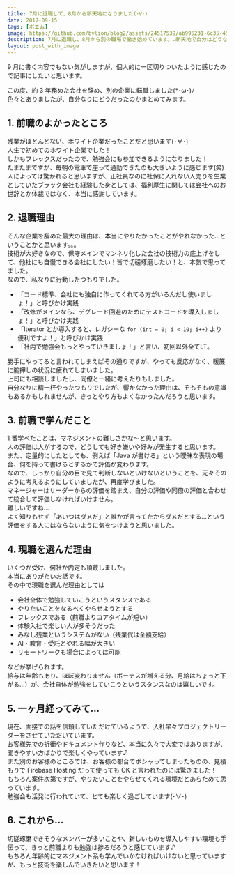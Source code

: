 ```yaml
---
title: 7月に退職して、8月から新天地になりました(･∀･)
date: 2017-09-15
tags: [ポエム]
image: https://github.com/bvlion/blog2/assets/24517539/ab995231-6c35-4574-9fe3-6bd450425ff8
description: 7月に退職し、8月から別の職場で働き始めています。↵新天地で自分はどうなっているか、簡単にまとめてみました。
layout: post_with_image
---
```


9 月に書く内容でもない気がしますが、個人的に一区切りついたように感じたので記事にしたいと思います。

この度、約 3 年務めた会社を辞め、別の企業に転職しました(*･ω･)ﾉ  
色々とありましたが、自分なりにどうだったのかまとめてみます。

## 1. 前職のよかったところ

残業がほとんどない、ホワイト企業だったことだと思います(･∀･)  
人生で初めてのホワイト企業でした！  
しかもフレックスだったので、勉強会にも参加できるようになりました！  
たまたまですが、毎朝の電車で座って通勤できたのも大きいように感じます(笑)  
人によっては驚かれると思いますが、正社員なのに社保に入れない人売りを生業としていたブラック会社も経験した身としては、福利厚生に関しては会社へのお世辞とか体裁ではなく、本当に感謝しています。

## 2. 退職理由

そんな企業を辞めた最大の理由は、本当にやりたかったことがやれなかった…ということかと思います。。。  
技術が大好きなので、保守メインでマンネリ化した会社の技術力の底上げをして、他社にも自慢できる会社にしたい！皆で切磋琢磨したい！と、本気で思ってました。  
なので、私なりに行動したつもりでした。

- 「コード標準、会社にも独自に作ってくれてる方がいるんだし使いましょ！」と呼びかけ実践
- 「改修がメインなら、デグレード回避のためにテストコードを導入しましょ！」と呼びかけ実践
- 「Iterator とか導入すると、レガシーな `for (int = 0; i < 10; i++)` より便利ですよ！」と呼びかけ実践
- 「社内で勉強会もっとやっていきましょ！」と言い、初回以外全てLT。

勝手にやってると言われてしまえばその通りですが、やっても反応がなく、暖簾に腕押しの状況に疲れてしまいました。  
上司にも相談しましたし、同僚と一緒に考えたりもしました。  
自分なりに精一杯やったつもりでしたが、響かなかった理由は、そもそもの意識もあるかもしれませんが、きっとやり方もよくなかったんだろうと思います。

## 3. 前職で学んだこと

1 番学べたことは、マネジメントの難しさかな〜と思います。  
人の評価は人がするので、どうしても好き嫌いや好みが発生すると思います。  
また、定量的にしたとしても、例えば「Java が書ける」という曖昧な表現の場合、何を持って書けるとするかで評価が変わります。  
なので、しっかり自分の目で見て判断しないといけないということを、元々そのように考えるようにしていましたが、再度学びました。  
マネージャーはリーダーからの評価を踏まえ、自分の評価や同僚の評価と合わせて統合して評価しなければいけません。  
難しいですね…  
よく知りもせず「あいつはダメだ」と誰かが言ってたからダメだとする…という評価をする人にはならないように気をつけようと思いました。

## 4. 現職を選んだ理由

いくつか受け、何社か内定も頂戴しました。  
本当にありがたいお話です。  
その中で現職を選んだ理由としては

- 会社全体で勉強していこうというスタンスである
- やりたいことをなるべくやらせようとする
- フレックスである（前職よりコアタイムが短い）
- 体験入社で楽しい人が多そうだった
- みなし残業というシステムがない（残業代は全額支給）
- AI・教育・受託とやれる幅が大きい
- リモートワークも場合によっては可能

などが挙げられます。  
給与は年齢もあり、ほぼ変わりません（ボーナスが増える分、月給はちょっと下がる…）が、会社自体が勉強をしていこうというスタンスなのは嬉しいです。

## 5. 一ヶ月経ってみて…

現在、面接での話を信頼していただけているようで、入社早々プロジェクトリーダーをさせていただいています。  
お客様先での折衝やドキュメント作りなど、本当に久々で大変ではありますが、聞きやすい方ばかりで楽しくやっています♪  
また別のお客様のところでは、お客様の都合でポシャってしまったものの、見積もりで Firebase Hosting だって使っても OK と言われたのには驚きました！  
もちろん案件次第ですが、やりたいことをやらせてくれる環境だとあらためて思っています。  
勉強会も活発に行われていて、とても楽しく過ごしています(･∀･)

## 6. これから…

切磋琢磨できそうなメンバーが多いことや、新しいものを導入しやすい環境も手伝って、きっと前職よりも勉強は捗るだろうと感じています♪  
もちろん年齢的にマネジメント系も学んでいかなければいけないと思っていますが、もっと技術を楽しんでいきたいと思います！
